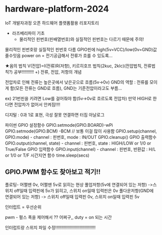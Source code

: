 # hardware-platform-2024
IoT 개발자과정 오픈 하드웨어 플랫폼활용 리포지토리

- 라즈베리파이 기초
	- 물리적인 핀번호(핀배열번호)와 실질적인 핀번호는 다르기 때문에 주의!
		


물리적인 핀번호랑 실질적인 핀번호 다름
GPIO핀에 high(5v=VCC)/low(0v=GND)값 줄수잇음
power on = 전기공급해서 전류가 흐를 수 있도록...

★옴의 법칙 V(전압)=I(전류)R(저항), 키르히호프 법칙(2kuc, 2klc)(전압법칙, 전류법칙?) 공부!!!!!!!!!!
+) 전류, 전압, 저항의 개념

전압차로 인해 전류는 높은곳에서 낮은곳으로 흐름(5v->0v)
GND의 역할 : 전류를 모이게 함(모든 전류는 GND로 흐름), GND는 기준전압이라고도 부름...

ex) 21번핀을 키려면 Low를 걸어줘야 함(5v->0v로 흐르도록 전압차)
	만약 HIGH로 한다면 전압차가 없어서 안켜짐!!!!

디지털 : 0과 1로 표현, 극성 잘못 연결하면 터짐
아날로그

파이썬
GPIO 설정함수
	GPIO.setmode(GPIO.BOARD)-wPi
	GPIO.setmode(GPIO.BCM) -BCM // 보통 이걸 많이 사용함
	GPIO.setup(channel, GPIO.mode)
	- channel : 핀번호, mode : IN/OUT
	GPIO.cleanup()
GPIO 출력함수
	GPIO.output(channel, state)
	- channel : 핀번호, state : HIGH/LOW or 1/0 or True/False
GPIO 입력함수
	GPIO.input(channel)
	- channel : 핀번호, 반환값 : H/L or 1/0 or T/F
시간지연 함수
	time.sleep(secs)

GPIO.PWM 함수도 찾아보고 적기!!
----------------------------------------------------------------------------------------------------------------------------------
플로팅- 어쩔땐 0v, 어쩔땐 5v로 읽히는 현상
풀업저항(5v에 연결되어 있는 저항) ->스위치 off일때 입력핀에 5v가 읽히고, 스위치 on일때 입력핀은 0v
풀다운저항(GND에 연결되어 있는 저항) -> 스위치 off일때 입력핀 0v, 스위치 on일때 입력핀 5v

인터럽트 = 우선순위

pwm - 펄스 폭을 제어해서 ?? 어쩌구,, 
duty = on 되는 시간

인터럽트랑 스위치 파일 수정!!!!!!!!!!!!!!!!!!!!!!!!!!!!!!!!!